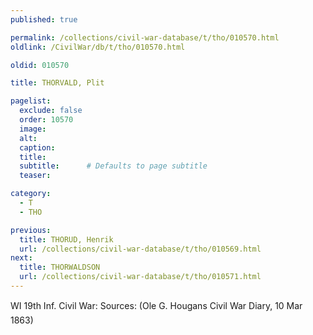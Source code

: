```yaml
---
published: true

permalink: /collections/civil-war-database/t/tho/010570.html
oldlink: /CivilWar/db/t/tho/010570.html

oldid: 010570

title: THORVALD, Plit

pagelist:
  exclude: false
  order: 10570
  image: 
  alt:
  caption:
  title:
  subtitle:      # Defaults to page subtitle
  teaser:

category: 
  - T 
  - THO

previous:
  title: THORUD, Henrik
  url: /collections/civil-war-database/t/tho/010569.html  
next:
  title: THORWALDSON
  url: /collections/civil-war-database/t/tho/010571.html   
---
```

WI 19th Inf. Civil War: Sources: (Ole G. Hougan&#146;s Civil War Diary, 10 Mar 1863)